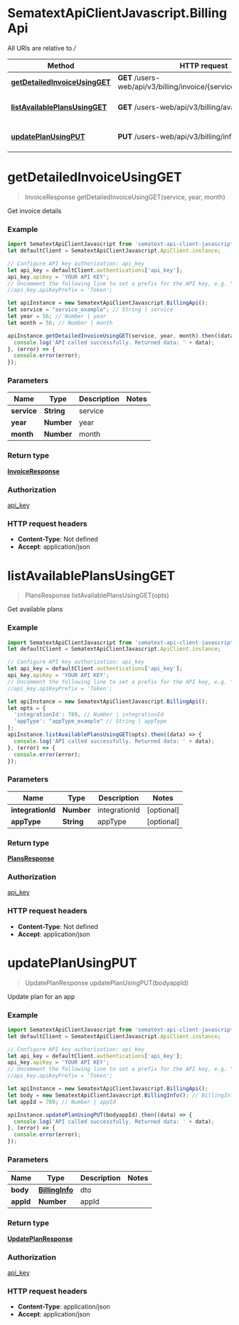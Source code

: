 # SematextApiClientJavascript.BillingApi

All URIs are relative to */*

| Method                                                                     | HTTP request                                                       | Description            |
| -------------------------------------------------------------------------- | ------------------------------------------------------------------ | ---------------------- |
| [**getDetailedInvoiceUsingGET**](BillingApi.md#getDetailedInvoiceUsingGET) | **GET** /users-web/api/v3/billing/invoice/{service}/{year}/{month} | Get invoice details    |
| [**listAvailablePlansUsingGET**](BillingApi.md#listAvailablePlansUsingGET) | **GET** /users-web/api/v3/billing/availablePlans                   | Get available plans    |
| [**updatePlanUsingPUT**](BillingApi.md#updatePlanUsingPUT)                 | **PUT** /users-web/api/v3/billing/info/{appId}                     | Update plan for an app |

<a name="getDetailedInvoiceUsingGET"></a>
# **getDetailedInvoiceUsingGET**
> InvoiceResponse getDetailedInvoiceUsingGET(service, year, month)

Get invoice details

### Example
```javascript
import SematextApiClientJavascript from 'sematext-api-client-javascript';
let defaultClient = SematextApiClientJavascript.ApiClient.instance;

// Configure API key authorization: api_key
let api_key = defaultClient.authentications['api_key'];
api_key.apiKey = 'YOUR API KEY';
// Uncomment the following line to set a prefix for the API key, e.g. "Token" (defaults to null)
//api_key.apiKeyPrefix = 'Token';

let apiInstance = new SematextApiClientJavascript.BillingApi();
let service = "service_example"; // String | service
let year = 56; // Number | year
let month = 56; // Number | month

apiInstance.getDetailedInvoiceUsingGET(service, year, month).then((data) => {
  console.log('API called successfully. Returned data: ' + data);
}, (error) => {
  console.error(error);
});

```

### Parameters

| Name        | Type       | Description | Notes |
| ----------- | ---------- | ----------- | ----- |
| **service** | **String** | service     |
| **year**    | **Number** | year        |
| **month**   | **Number** | month       |

### Return type

[**InvoiceResponse**](InvoiceResponse.md)

### Authorization

[api_key](../README.md#api_key)

### HTTP request headers

 - **Content-Type**: Not defined
 - **Accept**: application/json

<a name="listAvailablePlansUsingGET"></a>
# **listAvailablePlansUsingGET**
> PlansResponse listAvailablePlansUsingGET(opts)

Get available plans

### Example
```javascript
import SematextApiClientJavascript from 'sematext-api-client-javascript';
let defaultClient = SematextApiClientJavascript.ApiClient.instance;

// Configure API key authorization: api_key
let api_key = defaultClient.authentications['api_key'];
api_key.apiKey = 'YOUR API KEY';
// Uncomment the following line to set a prefix for the API key, e.g. "Token" (defaults to null)
//api_key.apiKeyPrefix = 'Token';

let apiInstance = new SematextApiClientJavascript.BillingApi();
let opts = {
  'integrationId': 789, // Number | integrationId
  'appType': "appType_example" // String | appType
};
apiInstance.listAvailablePlansUsingGET(opts).then((data) => {
  console.log('API called successfully. Returned data: ' + data);
}, (error) => {
  console.error(error);
});

```

### Parameters

| Name              | Type       | Description   | Notes      |
| ----------------- | ---------- | ------------- | ---------- |
| **integrationId** | **Number** | integrationId | [optional] |
| **appType**       | **String** | appType       | [optional] |

### Return type

[**PlansResponse**](PlansResponse.md)

### Authorization

[api_key](../README.md#api_key)

### HTTP request headers

 - **Content-Type**: Not defined
 - **Accept**: application/json

<a name="updatePlanUsingPUT"></a>
# **updatePlanUsingPUT**
> UpdatePlanResponse updatePlanUsingPUT(bodyappId)

Update plan for an app

### Example
```javascript
import SematextApiClientJavascript from 'sematext-api-client-javascript';
let defaultClient = SematextApiClientJavascript.ApiClient.instance;

// Configure API key authorization: api_key
let api_key = defaultClient.authentications['api_key'];
api_key.apiKey = 'YOUR API KEY';
// Uncomment the following line to set a prefix for the API key, e.g. "Token" (defaults to null)
//api_key.apiKeyPrefix = 'Token';

let apiInstance = new SematextApiClientJavascript.BillingApi();
let body = new SematextApiClientJavascript.BillingInfo(); // BillingInfo | dto
let appId = 789; // Number | appId

apiInstance.updatePlanUsingPUT(bodyappId).then((data) => {
  console.log('API called successfully. Returned data: ' + data);
}, (error) => {
  console.error(error);
});

```

### Parameters

| Name      | Type                              | Description | Notes |
| --------- | --------------------------------- | ----------- | ----- |
| **body**  | [**BillingInfo**](BillingInfo.md) | dto         |
| **appId** | **Number**                        | appId       |

### Return type

[**UpdatePlanResponse**](UpdatePlanResponse.md)

### Authorization

[api_key](../README.md#api_key)

### HTTP request headers

 - **Content-Type**: application/json
 - **Accept**: application/json
